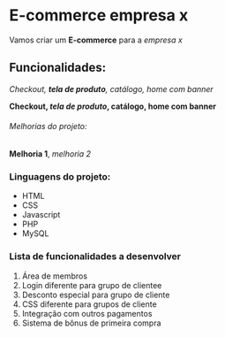 # E-commerce empresa x

Vamos criar um **E-commerce** para a *empresa x*

## Funcionalidades:

_Checkout, **tela de produto**, catálogo, home com banner_

**Checkout, _tela de produto_, catálogo, home com banner**

###### Melhorias do projeto:

__Melhoria 1__, _melhoria 2_

### Linguagens do projeto:

* HTML 
* CSS 
* Javascript
* PHP 
* MySQL 

### Lista de funcionalidades a desenvolver

1. Área de membros
 1. Login diferente para grupo de clientee
 2. Desconto especial para grupo de cliente
 3. CSS diferente para grupos de cliente
2. Integração com outros pagamentos
3. Sistema de bônus de primeira compra